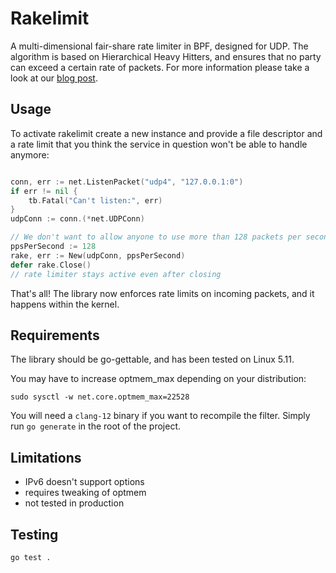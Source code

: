 # Rakelimit

A multi-dimensional fair-share rate limiter in BPF, designed for UDP.
The algorithm is based on Hierarchical Heavy Hitters, and ensures that no party can exceed
a certain rate of packets. For more information please take a look at our [blog post](https://blog.cloudflare.com/building-rakelimit/).

## Usage

To activate rakelimit create a new instance and provide a file descriptor and a rate limit that you think the
service in question won't be able to handle anymore:

```go

conn, err := net.ListenPacket("udp4", "127.0.0.1:0")
if err != nil {
    tb.Fatal("Can't listen:", err)
}
udpConn := conn.(*net.UDPConn)

// We don't want to allow anyone to use more than 128 packets per second
ppsPerSecond := 128
rake, err := New(udpConn, ppsPerSecond)
defer rake.Close()
// rate limiter stays active even after closing
```

That's all! The library now enforces rate limits on incoming packets, and it happens within the kernel.

## Requirements

The library should be go-gettable, and has been tested on Linux 5.11.

You may have to increase optmem_max depending on your distribution:

```
sudo sysctl -w net.core.optmem_max=22528
```

You will need a `clang-12` binary if you want to recompile the filter. Simply run `go generate` in the root of the project.

## Limitations
- IPv6 doesn't support options
- requires tweaking of optmem
- not tested in production

## Testing

```
go test .
```
